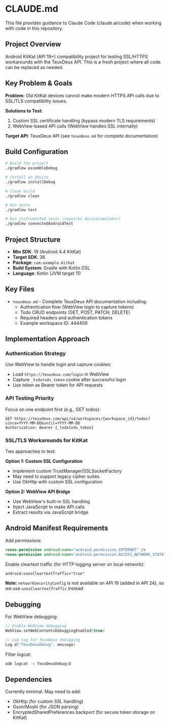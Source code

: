 # CLAUDE.md

This file provides guidance to Claude Code (claude.ai/code) when working with code in this repository.

## Project Overview

Android KitKat (API 19+) compatibility project for testing SSL/HTTPS workarounds with the TeuxDeux API. This is a fresh project where all code can be replaced as needed.

## Key Problem & Goals

**Problem**: Old KitKat devices cannot make modern HTTPS API calls due to SSL/TLS compatibility issues.

**Solutions to Test**:
1. Custom SSL certificate handling (bypass modern TLS requirements)
2. WebView-based API calls (WebView handles SSL internally)

**Target API**: TeuxDeux API (see `teuxdeux.md` for complete documentation)

## Build Configuration

```bash
# Build the project
./gradlew assembleDebug

# Install on device
./gradlew installDebug

# Clean build
./gradlew clean

# Run tests
./gradlew test

# Run instrumented tests (requires device/emulator)
./gradlew connectedAndroidTest
```

## Project Structure

- **Min SDK**: 19 (Android 4.4 KitKat)
- **Target SDK**: 36
- **Package**: `com.example.kitkat`
- **Build System**: Gradle with Kotlin DSL
- **Language**: Kotlin (JVM target 11)

## Key Files

- `teuxdeux.md` - Complete TeuxDeux API documentation including:
  - Authentication flow (WebView login to capture tokens)
  - Todo CRUD endpoints (GET, POST, PATCH, DELETE)
  - Required headers and authentication tokens
  - Example workspace ID: 444459

## Implementation Approach

### Authentication Strategy
Use WebView to handle login and capture cookies:
- Load `https://teuxdeux.com/login` in WebView
- Capture `_txdxtxdx_token` cookie after successful login
- Use token as Bearer token for API requests

### API Testing Priority
Focus on one endpoint first (e.g., GET todos):
```
GET https://teuxdeux.com/api/v4/workspaces/{workspace_id}/todos?since=YYYY-MM-DD&until=YYYY-MM-DD
Authorization: Bearer {_txdxtxdx_token}
```

### SSL/TLS Workarounds for KitKat

Two approaches to test:

**Option 1: Custom SSL Configuration**
- Implement custom TrustManager/SSLSocketFactory
- May need to support legacy cipher suites
- Use OkHttp with custom SSL configuration

**Option 2: WebView API Bridge**
- Use WebView's built-in SSL handling
- Inject JavaScript to make API calls
- Extract results via JavaScript bridge

## Android Manifest Requirements

Add permissions:
```xml
<uses-permission android:name="android.permission.INTERNET" />
<uses-permission android:name="android.permission.ACCESS_NETWORK_STATE" />
```

Enable cleartext traffic (for HTTP logging server on local network):
```xml
android:usesCleartextTraffic="true"
```

**Note:** `networkSecurityConfig` is not available on API 19 (added in API 24), so we use `usesCleartextTraffic` instead

## Debugging

For WebView debugging:
```kotlin
// Enable WebView debugging
WebView.setWebContentsDebuggingEnabled(true)

// Log tag for TeuxDeux debugging
Log.d("TeuxDeuxDebug", message)
```

Filter logcat:
```bash
adb logcat -s TeuxDeuxDebug:D
```

## Dependencies

Currently minimal. May need to add:
- OkHttp (for custom SSL handling)
- Gson/Moshi (for JSON parsing)
- EncryptedSharedPreferences backport (for secure token storage on KitKat)
